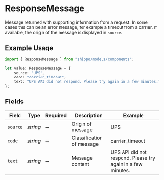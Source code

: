 # ResponseMessage

Message returned with supporting information from a request. In some cases this can be an error message, 
for example a timeout from a carrier. If available, the origin of the message is displayed in `source`.

## Example Usage

```typescript
import { ResponseMessage } from "shippo/models/components";

let value: ResponseMessage = {
    source: "UPS",
    code: "carrier_timeout",
    text: "UPS API did not respond. Please try again in a few minutes.",
};
```

## Fields

| Field                                                       | Type                                                        | Required                                                    | Description                                                 | Example                                                     |
| ----------------------------------------------------------- | ----------------------------------------------------------- | ----------------------------------------------------------- | ----------------------------------------------------------- | ----------------------------------------------------------- |
| `source`                                                    | *string*                                                    | :heavy_minus_sign:                                          | Origin of message                                           | UPS                                                         |
| `code`                                                      | *string*                                                    | :heavy_minus_sign:                                          | Classification of message                                   | carrier_timeout                                             |
| `text`                                                      | *string*                                                    | :heavy_minus_sign:                                          | Message content                                             | UPS API did not respond. Please try again in a few minutes. |